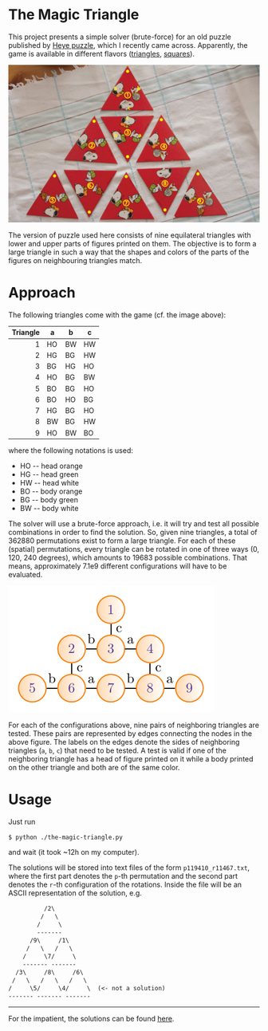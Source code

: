 # The Magic Triangle

This project presents a simple solver (brute-force) for an old puzzle
published by [Heye puzzle], which I recently came across. Apparently,
the game is available in different flavors ([triangles][1],
[squares][2]).

![Snoopy - The Magic Triangle, Heye](doc/snoopy-the-magic-triangle.jpg)

The version of puzzle used here consists of nine equilateral triangles
with lower and upper parts of figures printed on them. The objective is
to form a large triangle in such a way that the shapes and colors of the
parts of the figures on neighbouring triangles match.

# Approach

The following triangles come with the game (cf. the image above):

| Triangle  |  a  |  b  |  c  |
|----------:|-----|-----|-----|
|         1 |  HO |  BW |  HW |
|         2 |  HG |  BG |  HW |
|         3 |  BG |  HG |  HO |
|         4 |  HO |  BG |  BW |
|         5 |  BO |  BG |  HO |
|         6 |  BO |  HO |  BG |
|         7 |  HG |  BG |  HO |
|         8 |  BW |  BG |  HW |
|         9 |  HO |  BW |  BO |

where the following notations is used:

* HO -- head orange
* HG -- head green
* HW -- head white
* BO -- body orange
* BG -- body green
* BW -- body white

The solver will use a brute-force approach, i.e. it will try and test
all possible combinations in order to find the solution. So, given nine
triangles, a total of 362880 permutations exist to form a large
triangle. For each of these (spatial) permutations, every triangle can
be rotated in one of three ways (0, 120, 240 degrees), which amounts to
19683 possible combinations. That means, approximately 7.1e9 different
configurations will have to be evaluated.

![9 checks per configuration are required](doc/triangle-checks.png)

For each of the configurations above, nine pairs of neighboring
triangles are tested. These pairs are represented by edges connecting
the nodes in the above figure. The labels on the edges denote the sides
of neighboring triangles (`a`, `b`, `c`) that need to be tested. A test
is valid if one of the neighboring triangle has a head of figure printed
on it while a body printed on the other triangle and both are of the
same color.

# Usage

Just run

	$ python ./the-magic-triangle.py

and wait (it took ~12h on my computer).

The solutions will be stored into text files of the form
`p119410_r11467.txt`, where the first part denotes the `p`-th
permutation and the second part denotes the `r`-th configuration of the
rotations. Inside the file will be an ASCII representation of the
solution, e.g.

	          /2\ 
	         /   \ 
	        /     \ 
	        -------
	      /9\     /1\ 
	     /   \   /   \ 
	    /     \7/     \ 
	    ------- -------
	  /3\     /8\     /6\ 
	 /   \   /   \   /   \ 
	/     \5/     \4/     \  (<- not a solution)
	------- ------- -------

----

For the impatient, the solutions can be found [here](doc/solutions.txt).

[1]: http://www.google.de/search?q=heye+magische+dreieck&prmd=ivns&source=lnms&tbm=isch
[2]: http://heye-puzzle.de/kategorie/crazy-9/
[Heye puzzle]: http://heye-puzzle.de
